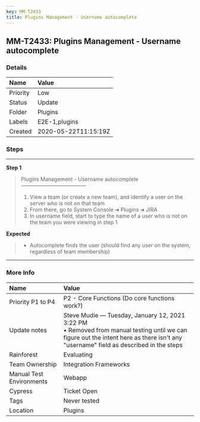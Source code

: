 ```yaml
---
key: MM-T2433
title: Plugins Management - Username autocomplete
---
```


## MM-T2433: Plugins Management - Username autocomplete

### Details

| Name     | Value                |
| :------- | :------------------- |
| Priority | Low                  |
| Status   | Update               |
| Folder   | Plugins              |
| Labels   | E2E-1,plugins        |
| Created  | 2020-05-22T11:15:19Z |

### Steps

<hr/>

**Step 1**

> <article>Plugins Management - Username autocomplete<br>–––––––––––––––––––––––––<ol><li>View a team (or create a new team), and identify a user on the server who is not on that team</li><li>From there, go to System Console ➜ Plugins ➜ JIRA</li><li>In username field, start to type the name of a user who is not on the team you were viewing in step 1</li></ol></article>

**Expected**

> <article><ul><li>Autocomplete finds the user (should find any user on the system, regardless of team membership)</li></ul></article>

<hr/>

### More Info

| Name                     | Value                                                                                                                                                                                  |
| :----------------------- | :------------------------------------------------------------------------------------------------------------------------------------------------------------------------------------- |
| Priority P1 to P4        | P2 - Core Functions (Do core functions work?)                                                                                                                                          |
| Update notes             | Steve Mudie — Tuesday, January 12, 2021 3:22 PM<br>• Removed from manual testing until we can figure out the intent here as there isn't any "username" field as described in the steps |
| Rainforest               | Evaluating                                                                                                                                                                             |
| Team Ownership           | Integration Frameworks                                                                                                                                                                 |
| Manual Test Environments | Webapp                                                                                                                                                                                 |
| Cypress                  | Ticket Open                                                                                                                                                                            |
| Tags                     | Never tested                                                                                                                                                                           |
| Location                 | Plugins                                                                                                                                                                                |
